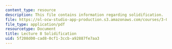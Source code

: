 ```yaml
---
content_type: resource
description: This file contains information regarding solidification.
file: https://ol-ocw-studio-app-production.s3.amazonaws.com/courses/3-044-materials-processing-spring-2013/5f208d00cad80cf13ccba92887fe7aa3_MIT3_044S13_Lec08.pdf
file_type: application/pdf
resourcetype: Document
title: Lecture 8 Solidification
uid: 5f208d00-cad8-0cf1-3ccb-a92887fe7aa3
---
```

